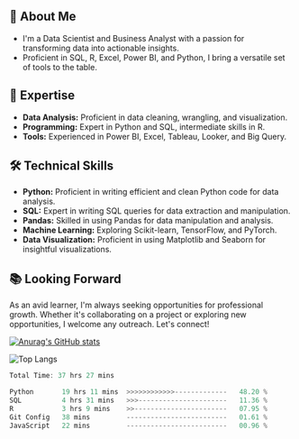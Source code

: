 ## 📝 About Me
- I'm a Data Scientist and Business Analyst with a passion for transforming data into actionable insights. 
- Proficient in SQL, R, Excel, Power BI, and Python, I bring a versatile set of tools to the table.

## 💼 Expertise
- **Data Analysis:** Proficient in data cleaning, wrangling, and visualization.
- **Programming:** Expert in Python and SQL, intermediate skills in R.
- **Tools:** Experienced in Power BI, Excel, Tableau, Looker, and Big Query.

## 🛠️ Technical Skills
- **Python:** Proficient in writing efficient and clean Python code for data analysis.
- **SQL:** Expert in writing SQL queries for data extraction and manipulation.
- **Pandas:** Skilled in using Pandas for data manipulation and analysis.
- **Machine Learning:** Exploring Scikit-learn, TensorFlow, and PyTorch.
- **Data Visualization:** Proficient in using Matplotlib and Seaborn for insightful visualizations.
  
## 📚 Looking Forward
As an avid learner, I'm always seeking opportunities for professional growth. Whether it's collaborating on a project or exploring new opportunities, I welcome any outreach. Let's connect!


[![Anurag's GitHub stats](https://github-readme-stats.vercel.app/api?username=James-Muguro&show_icons=true&theme=radical&hide_rank=true)](https://github.com/James-Muguro)


![Top Langs](https://github-readme-stats.vercel.app/api/top-langs/?username=James-Muguro&hide_progress=true&layout=compact&langs_count=8)


<!--START_SECTION:waka-->

```rust
Total Time: 37 hrs 27 mins

Python       19 hrs 11 mins  >>>>>>>>>>>>-------------   48.20 %
SQL          4 hrs 31 mins   >>>----------------------   11.36 %
R            3 hrs 9 mins    >>-----------------------   07.95 %
Git Config   38 mins         -------------------------   01.61 %
JavaScript   22 mins         -------------------------   00.96 %
```

<!--END_SECTION:waka-->


<!--
**Kamande-254/Kamande-254** is a ✨ _special_ ✨ repository because its `README.md` (this file) appears on your GitHub profile.

Here are some ideas to get you started:

- 🔭 I’m currently working on ...
- 🌱 I’m currently learning ...
- 👯 I’m looking to collaborate on ...
- 🤔 I’m looking for help with ...
- 💬 Ask me about ...
- 📫 How to reach me: ...
- 😄 Pronouns: ...
- ⚡ Fun fact: ...
-->
